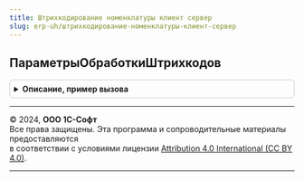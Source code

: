 ```yaml
---
title: Штрихкодирование номенклатуры клиент сервер
slug: erp-uh/штрихкодирование-номенклатуры-клиент-сервер
---
```



## ПараметрыОбработкиШтрихкодов
<details style="margin: 1em 0; padding: 0.5em; border: 1px solid #ccc; border-radius: 6px;">

<summary style="font-weight: bold; cursor: pointer;">Описание, пример вызова</summary>

```bsl

//Возвращает структуру параметров обработки штрихкодов.
//
// Возвращаемое значение:
//  Структура:
// * ТекущаяСтрока - Неопределено
// * МассивСтрокСАкцизнымиМарками - Массив
// * МассивСтрокССериями - Массив
// * ЗагрузкаИзТСД - Булево
// * ЗаполнятьНазначения - Булево
// * ТекущийУпаковочныйЛист - Неопределено
// * УвеличиватьКоличествоВСтрокахССериями - Булево
// * МаркируемаяПродукцияВТЧ - Булево
// * ШтрихкодыВТЧ - Булево -
// * ОтработатьИзменениеУпаковочныхЛистов - Булево
// * УчитыватьУпаковочныеЛисты - Булево
// * РассчитыватьНаборы - Булево
// * ПараметрыПроверкиАссортимента - Неопределено
// * ОтложенныеТовары - Массив
// * НеизвестныеШтрихкоды - Массив
// * ТолькоНеПодакцизныйТовар - Булево
// * ТолькоТара - Булево
// * ТолькоУслуги - Булево
// * ТолькоТоварыИРабота - Булево
// * ТолькоРаботы - Булево
// * ТолькоТоварыИУслуги - Булево
// * ТолькоТовары - Булево
// * БлокироватьДанныеФормы - Булево
// * ИзменятьКоличество - Булево
// * ИмяТЧ - Строка
// * ИмяКолонкиУпаковка - Строка
// * НеИспользоватьУпаковки - Булево
// * ИмяКолонкиКоличество - Строка
// * ДействияСНеизвестнымиШтрихкодами - Строка
// * ПараметрыУказанияСерий - Неопределено
// * СтруктураДействийСоСтрокамиИзУпаковочныхЛистов - Неопределено
// * СтруктураДействийСИзмененнымиСтроками - Неопределено
// * СтруктураДействийСДобавленнымиСтроками - Неопределено
// * Штрихкоды - Неопределено
// * НеИскатьВОтмененныхСтроках - Булево - Истина - при поиске в ТЧ отмененная строка не будет учитываться
// * ДополнятьТарой - Булево - Если Истина для товаров будет подбираться тара
//
Функция ПараметрыОбработкиШтрихкодов() Экспорт
```

Пример вызова
```bsl
Результат = ШтрихкодированиеНоменклатурыКлиентСервер.ПараметрыОбработкиШтрихкодов() 
```
</details>

---

© 2024, **ООО 1С-Софт**  
Все права защищены. Эта программа и сопроводительные материалы предоставляются  
в соответствии с условиями лицензии [Attribution 4.0 International (CC BY 4.0)](https://creativecommons.org/licenses/by/4.0/legalcode).

---
